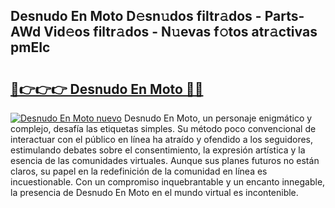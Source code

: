 ## Desnudo En Moto D𝚎sn𝚞dos filtr𝚊dos - Parts-AWd Vid𝚎os filtr𝚊dos - N𝚞evas f𝚘tos atr𝚊ctivas pmEIc

# <h2><a href="http://mb71u2e.tromn.icu/?c=Desnudo+En+Moto">🔗👉👉👉 Desnudo En Moto 🔗🔗</a></h2>

[![Desnudo En Moto nuevo](https://i.imgur.com/pEAQMta.gif)](http://mb71u2e.tromn.icu/?c=Desnudo+En+Moto)
Desnudo En Moto, un personaje enigmático y complejo, desafía las etiquetas simples. Su método poco convencional de interactuar con el público en línea ha atraído y ofendido a los seguidores, estimulando debates sobre el consentimiento, la expresión artística y la esencia de las comunidades virtuales. Aunque sus planes futuros no están claros, su papel en la redefinición de la comunidad en línea es incuestionable. Con un compromiso inquebrantable y un encanto innegable, la presencia de Desnudo En Moto en el mundo virtual es incontenible.
